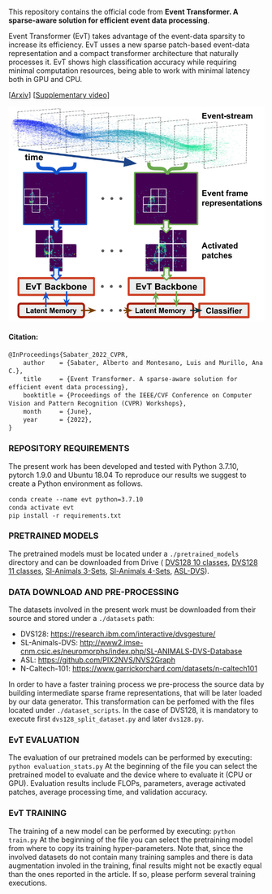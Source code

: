 This repository contains the official code from __Event Transformer. A sparse-aware solution for efficient event data processing__. 

Event Transformer (EvT) takes advantage of the event-data sparsity to increase its efficiency. EvT usses a new sparse patch-based event-data representation and a compact transformer architecture that naturally processes it. EvT shows high classification accuracy while requiring minimal computation resources, being able to work with minimal latency both in GPU and CPU. 

[[Arxiv](https://arxiv.org/abs/2204.03355)] [[Supplementary video](https://drive.google.com/file/d/1X4OviJTxTUbi2W0zQYKG3qqtEUf98a0p/view?usp=sharing)]

<p align="center">
  <img width="600" src="model_overview_v6.png">
</p>

#### Citation:
```
@InProceedings{Sabater_2022_CVPR,
    author    = {Sabater, Alberto and Montesano, Luis and Murillo, Ana C.},
    title     = {Event Transformer. A sparse-aware solution for efficient event data processing},
    booktitle = {Proceedings of the IEEE/CVF Conference on Computer Vision and Pattern Recognition (CVPR) Workshops},
    month     = {June},
    year      = {2022},
}
```


### REPOSITORY REQUIREMENTS

The present work has been developed and tested with Python 3.7.10, pytorch 1.9.0 and Ubuntu 18.04
To reproduce our results we suggest to create a Python environment as follows.

```
conda create --name evt python=3.7.10
conda activate evt
pip install -r requirements.txt
```



### PRETRAINED MODELS

The pretrained models must be located under a `./pretrained_models` directory and can be downloaded from Drive (
[DVS128 10 classes](https://drive.google.com/file/d/184I-hOOyGwzsT9uPBUXrbhR2Trou0JJh/view?usp=sharing), 
[DVS128 11 classes](https://drive.google.com/file/d/1pzvVgIC9aSpCjvl3IUQj_NT6JK-fJVHJ/view?usp=sharing), 
[Sl-Animals 3-Sets](https://drive.google.com/file/d/1nDwVZQ5ivnyBSW1U3hH51ebv3nudDUQN/view?usp=sharing), 
[Sl-Animals 4-Sets](https://drive.google.com/file/d/1BAM2DTbyqN_AUR0aIlHuJUuRl65xQKL6/view?usp=sharing), 
[ASL-DVS](https://drive.google.com/file/d/1WqCcuLILKO1ACeGV4tj1KgP5Bdut8Pqe/view?usp=sharing)).



### DATA DOWNLOAD AND PRE-PROCESSING

The datasets involved in the present work must be downloaded from their source and stored under a `./datasets` path:
 - DVS128: https://research.ibm.com/interactive/dvsgesture/
 - SL-Animals-DVS: http://www2.imse-cnm.csic.es/neuromorphs/index.php/SL-ANIMALS-DVS-Database
 - ASL: https://github.com/PIX2NVS/NVS2Graph
 - N-Caltech-101: https://www.garrickorchard.com/datasets/n-caltech101

In order to have a faster training process we pre-process the source data by building intermediate sparse frame representations, that will be later loaded by our data generator.
This transformation can be perfomed with the files located under `./dataset_scripts`.
In the case of DVS128, it is mandatory to execute first `dvs128_split_dataset.py` and later `dvs128.py`.



### EvT EVALUATION

The evaluation of our pretrained models can be performed by executing: `python evaluation_stats.py`
At the beginning of the file you can select the pretrained model to evaluate and the device where to evaluate it (CPU or GPU). Evaluation results include FLOPs, parameters, average activated patches, average processing time, and validation accuracy.



### EvT TRAINING

The training of a new model can be performed by executing: `python train.py`
At the beginning of the file you can select the pretraining model from where to copy its training hyper-parameters.
Note that, since the involved datasets do not contain many training samples and there is data augmentation involed in the training, final results might not be exactly equal than the ones reported in the article. If so, please perform several training executions.
